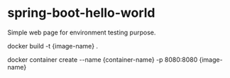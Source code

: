 # spring-boot-hello-world
Simple web page for environment testing purpose.

docker build -t {image-name} .

docker container create --name {container-name} -p 8080:8080 {image-name}
